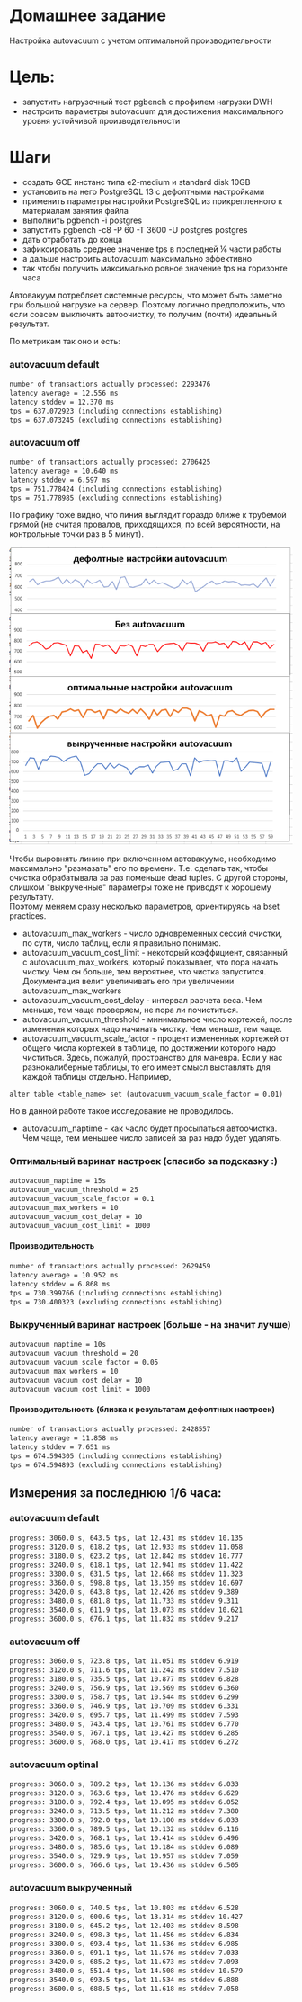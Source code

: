 # Домашнее задание

Настройка autovacuum с учетом оптимальной производительности
# Цель: 
* запустить нагрузочный тест pgbench с профилем нагрузки DWH
* настроить параметры autovacuum для достижения максимального уровня устойчивой производительности

# Шаги
* создать GCE инстанс типа e2-medium и standard disk 10GB
* установить на него PostgreSQL 13 с дефолтными настройками
* применить параметры настройки PostgreSQL из прикрепленного к материалам занятия файла
* выполнить pgbench -i postgres
* запустить pgbench -c8 -P 60 -T 3600 -U postgres postgres
* дать отработать до конца
* зафиксировать среднее значение tps в последней ⅙ части работы
* а дальше настроить autovacuum максимально эффективно
* так чтобы получить максимально ровное значение tps на горизонте часа

Автовакуум потребляет системные ресурсы, что может быть заметно при большой нагрузке на сервер.
Поэтому логично предположить, что если совсем выключить автоочистку, то получим (почти) идеальный результат.   

По метрикам так оно и есть:
### autovacuum default 
```
number of transactions actually processed: 2293476
latency average = 12.556 ms
latency stddev = 12.370 ms
tps = 637.072923 (including connections establishing)
tps = 637.073245 (excluding connections establishing)
```

### autovacuum off 
```
number of transactions actually processed: 2706425
latency average = 10.640 ms
latency stddev = 6.597 ms
tps = 751.778424 (including connections establishing)
tps = 751.778985 (excluding connections establishing)
```

По графику тоже видно, что линия выглядит гораздо ближе к трубемой прямой (не считая провалов, приходящихся, по всей вероятности, на контрольные точки раз в 5 минут).

![Графики](diags.png?raw=true "Графики")

Чтобы выровнять линию при включенном автовакууме, необходимо максимально "размазать" его по времени. Т.е. сделать так, чтобы очистка обрабатывала за раз поменьше dead tuples. С другой стороны, слишком "выкрученные" параметры тоже не приводят к хорошему результату.  
Поэтому меняем сразу несколько параметров, ориентируясь на bset practices. 

* autovacuum_max_workers - число одновременных сессий очистки, по сути, число таблиц, если я правильно понимаю. 
* autovacuum_vacuum_cost_limit - некоторый коэффициент, связанный с autovacuum_max_workers, который показывает, что пора начать чистку. Чем он больше, тем вероятнее, что чистка запустится. Документация велит увеличивать его при увеличении autovacuum_max_workers
* autovacuum_vacuum_cost_delay - интервал расчета веса. Чем меньше, тем чаще проверяем, не пора ли почиститься.
* autovacuum_vacuum_threshold - минимальное число кортежей, после изменения которых надо начинать чистку. Чем меньше, тем чаще.
* autovacuum_vacuum_scale_factor - процент измененных кортежей от общего числа кортежей в таблице, по достижении которого надо чиститься. Здесь, пожалуй, пространство для маневра. Если у нас разнокалиберные таблицы, то его имеет смысл выставлять для каждой таблицы отдельно. Например,
```
alter table <table_name> set (autovacuum_vacuum_scale_factor = 0.01)
```
Но в данной работе такое исследование не проводилось.
* autovacuum_naptime - как часло будет просыпаться автоочистка. Чем чаще, тем меньшее число записей за раз надо будет удалять.

### Оптимальный варинат настроек (спасибо за подсказку :)
```
autovacuum_naptime = 15s
autovacuum_vacuum_threshold = 25
autovacuum_vacuum_scale_factor = 0.1
autovacuum_max_workers = 10
autovacuum_vacuum_cost_delay = 10
autovacuum_vacuum_cost_limit = 1000
```

#### Производительность
```
number of transactions actually processed: 2629459
latency average = 10.952 ms
latency stddev = 6.868 ms
tps = 730.399766 (including connections establishing)
tps = 730.400323 (excluding connections establishing)
```

### Выкрученный варинат настроек (больше - на значит лучше)
```
autovacuum_naptime = 10s
autovacuum_vacuum_threshold = 20
autovacuum_vacuum_scale_factor = 0.05
autovacuum_max_workers = 10
autovacuum_vacuum_cost_delay = 10
autovacuum_vacuum_cost_limit = 1000
```

#### Производительность (близка к результатам дефолтных настроек)
```
number of transactions actually processed: 2428557
latency average = 11.858 ms
latency stddev = 7.651 ms
tps = 674.594305 (including connections establishing)
tps = 674.594893 (excluding connections establishing)
```

## Измерения за последнюю 1/6 часа:

### autovacuum default 

```
progress: 3060.0 s, 643.5 tps, lat 12.431 ms stddev 10.135
progress: 3120.0 s, 618.2 tps, lat 12.933 ms stddev 11.058
progress: 3180.0 s, 623.2 tps, lat 12.842 ms stddev 10.777
progress: 3240.0 s, 618.1 tps, lat 12.941 ms stddev 11.422
progress: 3300.0 s, 631.5 tps, lat 12.668 ms stddev 11.323
progress: 3360.0 s, 598.8 tps, lat 13.359 ms stddev 10.697
progress: 3420.0 s, 643.8 tps, lat 12.426 ms stddev 9.389
progress: 3480.0 s, 681.8 tps, lat 11.733 ms stddev 9.311
progress: 3540.0 s, 611.9 tps, lat 13.073 ms stddev 10.621
progress: 3600.0 s, 676.1 tps, lat 11.832 ms stddev 9.217
```
### autovacuum off 
```
progress: 3060.0 s, 723.8 tps, lat 11.051 ms stddev 6.919
progress: 3120.0 s, 711.6 tps, lat 11.242 ms stddev 7.510
progress: 3180.0 s, 735.5 tps, lat 10.877 ms stddev 6.828
progress: 3240.0 s, 756.9 tps, lat 10.569 ms stddev 6.360
progress: 3300.0 s, 758.7 tps, lat 10.544 ms stddev 6.299
progress: 3360.0 s, 746.9 tps, lat 10.709 ms stddev 6.331
progress: 3420.0 s, 695.7 tps, lat 11.499 ms stddev 7.593
progress: 3480.0 s, 743.4 tps, lat 10.761 ms stddev 6.770
progress: 3540.0 s, 767.1 tps, lat 10.427 ms stddev 6.285
progress: 3600.0 s, 768.0 tps, lat 10.417 ms stddev 6.272
```
### autovacuum optinal 
```
progress: 3060.0 s, 789.2 tps, lat 10.136 ms stddev 6.033
progress: 3120.0 s, 763.6 tps, lat 10.476 ms stddev 6.629
progress: 3180.0 s, 792.4 tps, lat 10.095 ms stddev 6.052
progress: 3240.0 s, 713.5 tps, lat 11.212 ms stddev 7.380
progress: 3300.0 s, 792.0 tps, lat 10.100 ms stddev 6.033
progress: 3360.0 s, 789.5 tps, lat 10.132 ms stddev 6.116
progress: 3420.0 s, 768.1 tps, lat 10.414 ms stddev 6.496
progress: 3480.0 s, 785.6 tps, lat 10.184 ms stddev 6.089
progress: 3540.0 s, 729.9 tps, lat 10.957 ms stddev 7.059
progress: 3600.0 s, 766.6 tps, lat 10.436 ms stddev 6.505
```
### autovacuum выкрученный
```
progress: 3060.0 s, 740.5 tps, lat 10.803 ms stddev 6.528
progress: 3120.0 s, 600.6 tps, lat 13.314 ms stddev 10.427
progress: 3180.0 s, 645.2 tps, lat 12.403 ms stddev 8.598
progress: 3240.0 s, 698.3 tps, lat 11.456 ms stddev 6.834
progress: 3300.0 s, 693.4 tps, lat 11.536 ms stddev 6.985
progress: 3360.0 s, 691.1 tps, lat 11.576 ms stddev 7.033
progress: 3420.0 s, 685.2 tps, lat 11.673 ms stddev 7.093
progress: 3480.0 s, 551.4 tps, lat 14.508 ms stddev 10.579
progress: 3540.0 s, 693.5 tps, lat 11.534 ms stddev 6.888
progress: 3600.0 s, 688.5 tps, lat 11.618 ms stddev 7.058
```